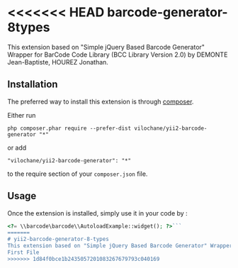 <<<<<<< HEAD
barcode-generator-8types
========================
This extension based on "Simple jQuery Based Barcode Generator" Wrapper for BarCode Code Library (BCC Library Version 2.0) by DEMONTE Jean-Baptiste, HOUREZ Jonathan.

Installation
------------

The preferred way to install this extension is through [composer](http://getcomposer.org/download/).

Either run

```
php composer.phar require --prefer-dist vilochane/yii2-barcode-generator "*"
```

or add

```
"vilochane/yii2-barcode-generator": "*"
```

to the require section of your `composer.json` file.


Usage
-----

Once the extension is installed, simply use it in your code by  :

```php
<?= \\barcode\barcode\\AutoloadExample::widget(); ?>```
=======
# yii2-barcode-generator-8-types
This extension based on "Simple jQuery Based Barcode Generator" Wrapper for BarCode Coder Library (BCC Library Version 2.0) by DEMONTE Jean-Baptiste, HOUREZ Jonathan.
First File
>>>>>>> 1d84f0bce1b2435057201083267679793c040169
